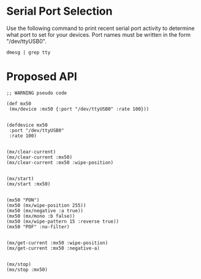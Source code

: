 # Serial Port Selection

Use the following command to print recent serial port activity to determine what
port to set for your devices. Port names must be written in the form "/dev/ttyUSB0".

    dmesg | grep tty


# Proposed API

```
;; WARNING pseudo code

(def mx50
 (mx/device :mx50 {:port "/dev/ttyUSB0" :rate 100}))


(defdevice mx50
 :port "/dev/ttyUSB0"
 :rate 100)


(mx/clear-current)
(mx/clear-current :mx50)
(mx/clear-current :mx50 :wipe-position)


(mx/start)
(mx/start :mx50)


(mx50 "PON")
(mx50 (mx/wipe-position 255))
(mx50 (mx/negative :a true))
(mx50 (mx/mono :b false))
(mx50 (mx/wipe-pattern 15 :reverse true))
(mx50 "POF" :no-filter)


(mx/get-current :mx50 :wipe-position)
(mx/get-current :mx50 :negative-a)


(mx/stop)
(mx/stop :mx50)
```
